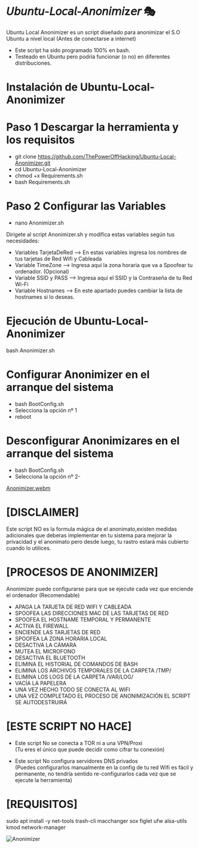 # 𝘜𝘣𝘶𝘯𝘵𝘶-𝘓𝘰𝘤𝘢𝘭-𝘈𝘯𝘰𝘯𝘪𝘮𝘪z𝘦𝘳 🎭

Ubuntu Local Anonimizer es un script diseñado para anonimizar el S.O Ubuntu a nivel local (Antes de conectarse a internet)

- Este script ha sido programado 100% en bash.
- Testeado en Ubuntu pero podría funcionar (o no) en diferentes distribuciones.

# Instalación de Ubuntu-Local-Anonimizer

# Paso 1 Descargar la herramienta y los requisitos

- git clone https://github.com/ThePowerOffHacking/Ubuntu-Local-Anonimizer.git
- cd Ubuntu-Local-Anonimizer
- chmod +x Requirements.sh
- bash Requirements.sh

# Paso 2 Configurar las Variables

- nano Anonimizer.sh

Dirigete al script Anonimizer.sh y modifica estas variables según tus necesidades:

- Variables TarjetaDeRed  --> En estas variables ingresa los nombres de tus tarjetas de Red Wifi y Cableada
- Variable TimeZone       --> Ingresa aquí la zona horaria que va a Spoofear tu ordenador. (Opcional)
- Variable SSID y PASS    --> Ingresa aquí el SSID y la Contraseña de tu Red Wi-Fi
- Variable Hostnames      --> En este apartado puedes cambiar la lista de hostnames si lo deseas.

# Ejecución de Ubuntu-Local-Anonimizer
bash Anonimizer.sh

# Configurar Anonimizer en el arranque del sistema

- bash BootConfig.sh
- Selecciona la opción nº 1
- reboot

# Desconfigurar Anonimizares en el arranque del sistema

- bash BootConfig.sh
- Selecciona la opción nº 2- 
  
[Anonimizer.webm](https://github.com/ThePowerOffHacking/Ubuntu-Local-Anonimizer/assets/142690061/6d28ec78-5f04-412b-baea-235fd4f5f7c9)

# [DISCLAIMER]

Este script NO es la formula mágica de el anonimato,existen medidas adicionales que deberas implementar en tu sistema para mejorar la privacidad y el anonimato pero desde luego, tu rastro estará más cubierto cuando lo utilices.

# [PROCESOS DE ANONIMIZER]

Anonimizer puede configurarse para que se ejecute cada vez que enciende el ordenador (Recomendable)

- APAGA LA TARJETA DE RED WIFI Y CABLEADA
- SPOOFEA LAS DIRECCIONES MAC DE LAS TARJETAS DE RED
- SPOOFEA EL HOSTNAME TEMPORAL Y PERMANENTE
- ACTIVA EL FIREWALL
- ENCIENDE LAS TARJETAS DE RED
- SPOOFEA LA ZONA HORARIA LOCAL
- DESACTIVA LA CÁMARA
- MUTEA EL MICROFONO
- DESACTIVA EL BLUETOOTH
- ELIMINA EL HISTORIAL DE COMANDOS DE BASH
- ELIMINA LOS ARCHIVOS TEMPORALES DE LA CARPETA /TMP/
- ELIMINA LOS LOGS DE LA CARPETA /VAR/LOG/
- VACÍA LA PAPELERA
- UNA VEZ HECHO TODO SE CONECTA AL WIFI
- UNA VEZ COMPLETADO EL PROCESO DE ANONIMIZACIÓN EL SCRIPT SE AUTODESTRUIRÁ

# [ESTE SCRIPT NO HACE]

- Este script No se conecta a TOR ni a una VPN/Proxi  
(Tu eres el único que puede decidir como cifrar tu conexión)

- Este script No configura servidores DNS privados    
(Puedes configurarlos manualmente en la config de tu red Wifi es fácil y permanente,
no tendría sentido re-configurarlos cada vez que se ejecute la herramienta)
                                                    
# [REQUISITOS]

sudo apt install -y net-tools trash-cli macchanger sox figlet ufw alsa-utils kmod network-manager

![Anonimizer](https://github.com/ThePowerOffHacking/Ubuntu-Local-Anonimizer/assets/142690061/ee58d852-c81d-42fc-ad1a-d40bb8bb636e)

